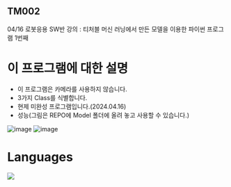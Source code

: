 ## TM002
04/16 로봇응용 SW반 강의 : 티처블 머신 러닝에서 만든 모델을 이용한 파이썬 프로그램 1번째
# 이 프로그램에 대한 설명
- 이 프로그램은 카메라를 사용하지 않습니다.
- 3가지 Class를 식별합니다.
- 현제 미완성 프로그램입니다.(2024.04.16)
- 성능(그림은 REPO에 Model 폴더에 올려 놓고 사용할 수 있습니다.)
  

![image](https://github.com/eru2/TM002/assets/165991738/c1f7e1e1-78f0-4d89-9abc-6873c8f721d5)
![image](https://github.com/eru2/TM002/assets/165991738/162786fd-1df1-474b-b921-bb07071c873e)


# Languages
<img src="https://img.shields.io/badge/Python-215678?style=for-the-badge&logo=Python&logoColor=white">
